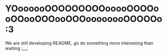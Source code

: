 # YOoooooOOOOOOOOOooooOOOOooOOooOOOooOOOoooooooOOOOOo :3  
We are still developing README, go do something more interesting than waiting ;__;
